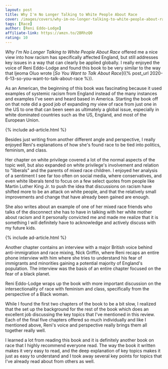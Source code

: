 ```yaml
---
layout: post
title: Why I'm No Longer Talking to White People About Race
cover: /images/covers/why-im-no-longer-talking-to-white-people-about-race.jpg
tags: [Race]
author: [Reni Eddo-Lodge]
affiliate-link: https://amzn.to/2BRhzQ0
rating: 10
---
```


_Why I'm No Longer Talking to White People About Race_ offered me a nice view into how racism has specifically affected England, but still addresses key issues in a way that can clearly be applied globally. I really enjoyed the voice of Reni Eddo-Lodge and found this book to be very similar to the way that Ijeoma Oluo wrote [_So You Want to Talk About Race_]({% post_url 2020-6-13-so-you-want-to-talk-about-race %}).

As an American, the beginning of this book was fascinating because it used examples of systemic racism from England instead of the many instances and examples I've seen and heard based in America. Starting the book off on that note did a good job of expanding my view of race from just one in the US to one that can been seen as ultimately a global issue, especially in white dominated countries such as the US, England, and most of the European Union.

{% include ad-article.html %}

Besides just writing from another different angle and perspective, I really enjoyed Reni's explanations of how she's found race to be tied into politics, feminism, and class.

Her chapter on white privilege covered a lot of the normal aspects of the topic well, but also expanded on white privilege's involvement and relation to "liberals" and the parents of mixed race children. I enjoyed her analysis of a sentiment I see far too often on social media, where conservatives, and even white liberals tend to focus on a few select quotes from people like Martin Luther King Jr. to push the idea that discussions on racism have shifted more to be an attack on white people, and that the relatively small improvements and change that have already been gained are enough.

She also writes about an example of one of her mixed race friends who talks of the disconnect she has to have in talking with her white mother about racism and it personally convicted me and made me realize that it is something I will definitely have to acknowledge and actively discuss with my future kids.

{% include ad-article.html %}

Another chapter contains an interview with a major British voice behind anti-immigration and race mixing, Nick Griffin, where Reni recaps an entire phone interview with him where she tries to understand his fear of immigrants and minorities gaining a potential majority of England's population. The interview was the basis of an entire chapter focused on the fear of a black planet.

Reni Eddo-Lodge wraps up the book with more important discussion on the intersectionality of race with feminism and class, specifically from the perspective of a Black woman.

While I found the first two chapters of the book to be a bit slow, I realized that the set up the background for the rest of the book which does an excellent job discussing the key topics that I've mentioned in this review. Each of the final five chapters offered so much individually and like I mentioned above, Reni's voice and perspective really brings them all together really well.

I learned a lot from reading this book and it is definitely another book on race that I highly recommend everyone read. The way the book it written makes it very easy to read, and the deep explanation of key topics makes it just as easy to understand and I took away several key points for topics that I've already read about from others as well.